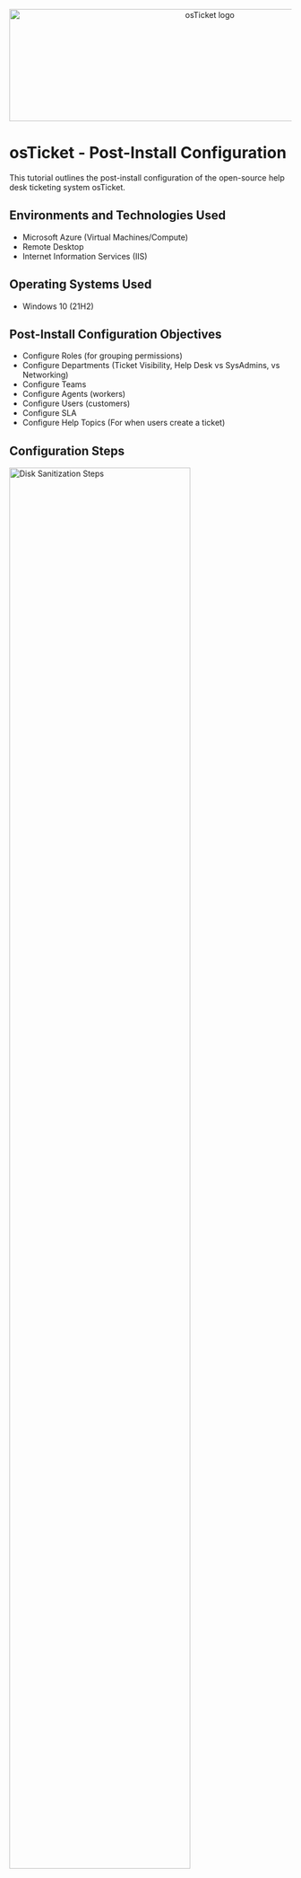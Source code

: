<p align="center">
<img src="https://www.zippyops.com/userfiles/cache/thumbnails/1920/tn-osticket-1517973894.jpg" alt="osTicket logo"
  height="200"
  width="700"/>
</p>

<h1>osTicket - Post-Install Configuration</h1>
This tutorial outlines the post-install configuration of the open-source help desk ticketing system osTicket.<br />



<h2>Environments and Technologies Used</h2>

- Microsoft Azure (Virtual Machines/Compute)
- Remote Desktop
- Internet Information Services (IIS)

<h2>Operating Systems Used </h2>

- Windows 10</b> (21H2)

<h2>Post-Install Configuration Objectives</h2>

- Configure Roles (for grouping permissions)
- Configure Departments (Ticket Visibility, Help Desk vs SysAdmins, vs Networking)
- Configure Teams
- Configure Agents (workers)
- Configure Users (customers)
- Configure SLA
- Configure Help Topics (For when users create a ticket)

<h2>Configuration Steps</h2>

<p>
<img src="https://i.imgur.com/6Hpx5x4.png" height="80%" width="80%" alt="Disk Sanitization Steps"/>
<img src="https://i.imgur.com/qI18wae.png" height="80%" width="80%" alt="Disk Sanitization Steps"/>
<img src="https://i.imgur.com/oaPMOPI.png" height="80%" width="80%" alt="Disk Sanitization Steps"/>
</p>
<p>
Open your osTicket installation in a browser (e.g., your-domain.com/support/). Log in to the Admin Panel using your Admin credentials. In the Roles section, click on the "Add New Role" button .You will be prompted to provide a Role Name. Choose a descriptive name based on the responsibilities that role will have (e.g., "Support Staff", "Admin", "Manager", etc.).
</p>
<br />

<p>
<img src="https://i.imgur.com/FgldsQQ.png" height="80%" width="80%" alt="Disk Sanitization Steps"/>
<img src="https://i.imgur.com/lg7S1ZC.png" height="80%" width="80%" alt="Disk Sanitization Steps"/>
<img src="https://i.imgur.com/hs9tTGB.png" height="80%" width="80%" alt="Disk Sanitization Steps"/>
</p>
<p>Navigate to the "Agents" Section, Add a New Department, Assign Department to Staff, Configure Department-Specific Permissions. By configuring Departments in osTicket, you can, Organize and manage tickets based on different functional areas (e.g., Help Desk, SysAdmins, Networking).
Assign staff members to specific departments and grant them relevant permissions. Control ticket visibility to ensure that only authorized staff members can see and work on tickets from their department.
</p>
<br />

<p>
<img src="https://i.imgur.com/nCvhupk.png" height="80%" width="80%" alt="Disk Sanitization Steps"/>
<img src="https://i.imgur.com/QlUavgy.pnghttps://i.imgur.com/QlUavgy.png" height="80%" width="80%" alt="Disk Sanitization Steps"/>
</p>
<p>
By configuring Teams in osTicket, you can, organize staff members into smaller, more manageable groups based on their expertise or department, assign tickets to an entire team, making collaboration more efficient and fine-tune permissions and responsibilities to make sure teams only access the tickets and features relevant to them.
</p>
<br />

<p>
<img src="https://i.imgur.com/hX4GAT7.png" height="80%" width="80%" alt="Disk Sanitization Steps"/> 
<img src="https://i.imgur.com/FdSRo2y.png" height="80%" width="80%" alt="Disk Sanitization Steps"/>
<img src="https://i.imgur.com/Gyz5goV.png" height="80%" width="80%" alt="Disk Sanitization Steps"/>
<img src="https://i.imgur.com/DGdsZfZ.png" height="80%" width="80%" alt="Disk Sanitization Steps"/>

</p>
<p>
By configuring agents in osTicket, you ensure that each staff member has the appropriate level of access and responsibility to manage and resolve support tickets. Roles, departments, and teams help you streamline ticket management, and configuring agent permissions ensures that agents can only perform tasks relevant to their role.
</p>
<br />

<p>
<img src="https://i.imgur.com/g2nsdIy.png" height="80%" width="80%" alt="Disk Sanitization Steps"/>
<img src="https://i.imgur.com/i22IzMw.png" height="80%" width="80%" alt="Disk Sanitization Steps"/>
<img src="https://i.imgur.com/1JGvIsu.png" height="80%" width="80%" alt="Disk Sanitization Steps"/>
</p>
<p>
Configuring users in osTicket, you ensure that customers can submit tickets, track their status, and receive relevant notifications. You can assign them to specific departments, enable them to interact with your support system, and customize their permissions based on your business needs.
</p>
<br />

<p>
<img src="https://i.imgur.com/kTO4djr.png" height="80%" width="80%" alt="Disk Sanitization Steps"/>
<img src="https://i.imgur.com/S9lFLZv.png" height="80%" width="80%" alt="Disk Sanitization Steps"/>
</p>
<p>
Configuring SLAs in osTicket ensures that you meet your organization's ticket handling goals by enforcing timely responses and resolutions. You can set specific targets for response and resolution times based on ticket priority, department, or type. Additionally, you can automate notifications and escalate tickets that approach or breach SLA targets.
</p>
<br />

<p>
<img src="https://i.imgur.com/C0dDpzA.png" height="80%" width="80%" alt="Disk Sanitization Steps"/>
<img src="https://i.imgur.com/ri6m1yk.png" height="80%" width="80%" alt="Disk Sanitization Steps"/>
<img src="https://i.imgur.com/vOpVWGd.png" height="80%" width="80%" alt="Disk Sanitization Steps"/>
</p>
<p>
Configuring Help Topics in osTicket is crucial for organizing incoming support requests and ensuring that they are routed to the right department. By giving users the ability to select the appropriate help topic, you streamline the support process, which improves both user experience and response times.
</p>
<br />
